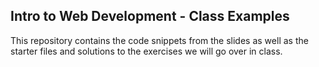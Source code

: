 ## Intro to Web Development - Class Examples

This repository contains the code snippets from the slides as well as the starter files and solutions to the exercises we will go over in class.


